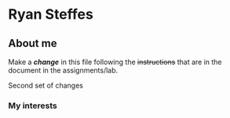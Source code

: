 # Ryan Steffes

## About me
Make a ***change*** in this file following the ~~instructions~~ that are in the document in the assignments/lab.

Second set of changes

### My interests

